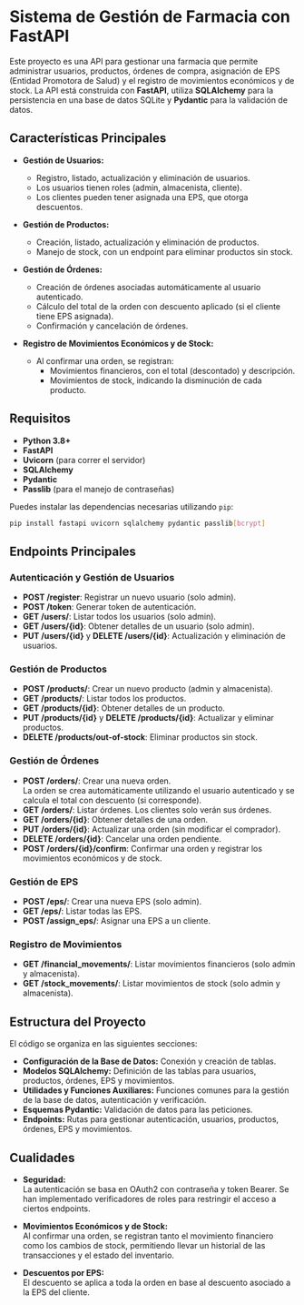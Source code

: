 # Sistema de Gestión de Farmacia con FastAPI

Este proyecto es una API para gestionar una farmacia que permite administrar usuarios, productos, órdenes de compra, asignación de EPS (Entidad Promotora de Salud) y el registro de movimientos económicos y de stock. La API está construida con **FastAPI**, utiliza **SQLAlchemy** para la persistencia en una base de datos SQLite y **Pydantic** para la validación de datos.

## Características Principales

- **Gestión de Usuarios:**  
  - Registro, listado, actualización y eliminación de usuarios.
  - Los usuarios tienen roles (admin, almacenista, cliente).
  - Los clientes pueden tener asignada una EPS, que otorga descuentos.

- **Gestión de Productos:**  
  - Creación, listado, actualización y eliminación de productos.
  - Manejo de stock, con un endpoint para eliminar productos sin stock.

- **Gestión de Órdenes:**  
  - Creación de órdenes asociadas automáticamente al usuario autenticado.
  - Cálculo del total de la orden con descuento aplicado (si el cliente tiene EPS asignada).
  - Confirmación y cancelación de órdenes.

- **Registro de Movimientos Económicos y de Stock:**  
  - Al confirmar una orden, se registran:
    - Movimientos financieros, con el total (descontado) y descripción.
    - Movimientos de stock, indicando la disminución de cada producto.

## Requisitos

- **Python 3.8+**
- **FastAPI**
- **Uvicorn** (para correr el servidor)
- **SQLAlchemy**
- **Pydantic**
- **Passlib** (para el manejo de contraseñas)

Puedes instalar las dependencias necesarias utilizando `pip`:

```bash
pip install fastapi uvicorn sqlalchemy pydantic passlib[bcrypt]
```

## Endpoints Principales

### Autenticación y Gestión de Usuarios
- **POST /register**: Registrar un nuevo usuario (solo admin).
- **POST /token**: Generar token de autenticación.
- **GET /users/**: Listar todos los usuarios (solo admin).
- **GET /users/{id}**: Obtener detalles de un usuario (solo admin).
- **PUT /users/{id}** y **DELETE /users/{id}**: Actualización y eliminación de usuarios.

### Gestión de Productos
- **POST /products/**: Crear un nuevo producto (admin y almacenista).
- **GET /products/**: Listar todos los productos.
- **GET /products/{id}**: Obtener detalles de un producto.
- **PUT /products/{id}** y **DELETE /products/{id}**: Actualizar y eliminar productos.
- **DELETE /products/out-of-stock**: Eliminar productos sin stock.

### Gestión de Órdenes
- **POST /orders/**: Crear una nueva orden.  
  La orden se crea automáticamente utilizando el usuario autenticado y se calcula el total con descuento (si corresponde).
- **GET /orders/**: Listar órdenes. Los clientes solo verán sus órdenes.
- **GET /orders/{id}**: Obtener detalles de una orden.
- **PUT /orders/{id}**: Actualizar una orden (sin modificar el comprador).
- **DELETE /orders/{id}**: Cancelar una orden pendiente.
- **POST /orders/{id}/confirm**: Confirmar una orden y registrar los movimientos económicos y de stock.

### Gestión de EPS
- **POST /eps/**: Crear una nueva EPS (solo admin).
- **GET /eps/**: Listar todas las EPS.
- **POST /assign_eps/**: Asignar una EPS a un cliente.

### Registro de Movimientos
- **GET /financial_movements/**: Listar movimientos financieros (solo admin y almacenista).
- **GET /stock_movements/**: Listar movimientos de stock (solo admin y almacenista).

## Estructura del Proyecto

El código se organiza en las siguientes secciones:
- **Configuración de la Base de Datos:** Conexión y creación de tablas.
- **Modelos SQLAlchemy:** Definición de las tablas para usuarios, productos, órdenes, EPS y movimientos.
- **Utilidades y Funciones Auxiliares:** Funciones comunes para la gestión de la base de datos, autenticación y verificación.
- **Esquemas Pydantic:** Validación de datos para las peticiones.
- **Endpoints:** Rutas para gestionar autenticación, usuarios, productos, órdenes, EPS y movimientos.

## Cualidades

- **Seguridad:**  
  La autenticación se basa en OAuth2 con contraseña y token Bearer. Se han implementado verificadores de roles para restringir el acceso a ciertos endpoints.

- **Movimientos Económicos y de Stock:**  
  Al confirmar una orden, se registran tanto el movimiento financiero como los cambios de stock, permitiendo llevar un historial de las transacciones y el estado del inventario.

- **Descuentos por EPS:**  
  El descuento se aplica a toda la orden en base al descuento asociado a la EPS del cliente.
